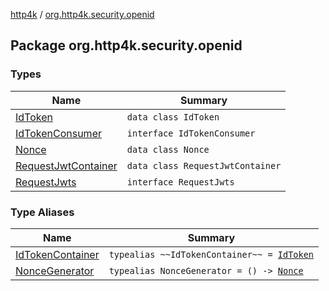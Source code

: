 [http4k](../index.md) / [org.http4k.security.openid](./index.md)

## Package org.http4k.security.openid

### Types

| Name | Summary |
|---|---|
| [IdToken](-id-token/index.md) | `data class IdToken` |
| [IdTokenConsumer](-id-token-consumer/index.md) | `interface IdTokenConsumer` |
| [Nonce](-nonce/index.md) | `data class Nonce` |
| [RequestJwtContainer](-request-jwt-container/index.md) | `data class RequestJwtContainer` |
| [RequestJwts](-request-jwts/index.md) | `interface RequestJwts` |

### Type Aliases

| Name | Summary |
|---|---|
| [IdTokenContainer](-id-token-container.md) | `typealias ~~IdTokenContainer~~ = `[`IdToken`](-id-token/index.md) |
| [NonceGenerator](-nonce-generator.md) | `typealias NonceGenerator = () -> `[`Nonce`](-nonce/index.md) |
